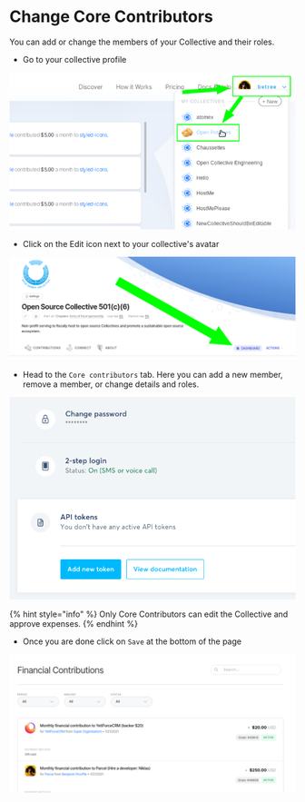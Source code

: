 # Change Core Contributors

You can add or change the members of your Collective and their roles.

* Go to your collective profile

![](../.gitbook/assets/image%20%283%29.png)

* Click on the Edit icon next to your collective's avatar

![](../.gitbook/assets/image%20%2810%29.png)

* Head to the `Core contributors` tab. Here you can add a new member, remove a member, or change details and roles. 

![](../.gitbook/assets/image%20%282%29.png)

{% hint style="info" %}
Only Core Contributors can edit the Collective and approve expenses.
{% endhint %}

* Once you are done click on `Save` at the bottom of the page

![](../.gitbook/assets/image%20%287%29.png)

